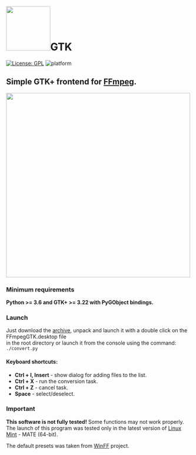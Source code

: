 # <img src="https://trac.ffmpeg.org/ffmpeg-logo.png" width="120" />GTK  
[![License: GPL](https://img.shields.io/badge/license-GPL%33-blue)](LICENSE) ![platform](https://img.shields.io/badge/platform-linux%20-lightgrey)  
## Simple GTK+ frontend for [FFmpeg](http://ffmpeg.org/).  
[<img src="https://user-images.githubusercontent.com/7511379/115370081-63d3e500-a1d1-11eb-91cc-fb1772011de1.png" width="500"/>](https://user-images.githubusercontent.com/7511379/115370081-63d3e500-a1d1-11eb-91cc-fb1772011de1.png)  
### Minimum requirements
**Python >= 3.6 and GTK+ >= 3.22 with PyGObject bindings.**                                                           

### Launch
Just download the [archive](https://github.com/DYefremov/FFmpegGTK/archive/refs/heads/master.zip), unpack and launch it with a double click on the FFmpegGTK.desktop file                       
in the root directory or launch it from the console using the command: ```./convert.py```                                 

#### Keyboard shortcuts:                                                                                                                
* **Ctrl + I, Insert** - show dialog for adding files to the list.                                                                         
* **Ctrl + X** - run the conversion task.                                                                                                                                                                   
* **Ctrl + Z** - cancel task.                                                                                                                                                                                                                                                                                                                                                                                                                                                                                                                                                                                                                                                                                                                                                                                                                                                                                                                                                                                                                                                                                                                                                             
* **Space** - select/deselect.                                                                                                                                                                                                                                                                                                                                                                                                                                                                                                                                                                                

### Important
**This software is not fully tested!** Some functions may not work properly.                                     
The launch of this program was tested only in the latest version of [Linux Mint](https://linuxmint.com/) - MATE (64-bit).                               

The default presets was taken from [WinFF](https://github.com/WinFF/winff) project.                                     